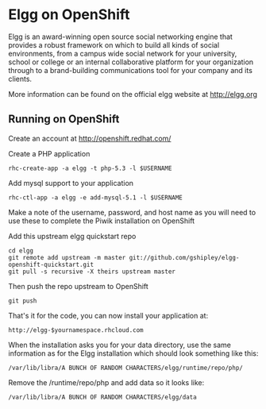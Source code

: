 Elgg on OpenShift
=========================
Elgg is an award-winning open source social networking engine that provides a robust framework on which to build all kinds of social environments, from a campus wide social network for your university, school or college or an internal collaborative platform for your organization through to a brand-building communications tool for your company and its clients.

More information can be found on the official elgg website at http://elgg.org

Running on OpenShift
--------------------

Create an account at http://openshift.redhat.com/

Create a PHP application

	rhc-create-app -a elgg -t php-5.3 -l $USERNAME

Add mysql support to your application
    
	rhc-ctl-app -a elgg -e add-mysql-5.1 -l $USERNAME
Make a note of the username, password, and host name as you will need to use these to complete the Piwik installation on OpenShift

Add this upstream elgg quickstart repo

	cd elgg 
	git remote add upstream -m master git://github.com/gshipley/elgg-openshift-quickstart.git
	git pull -s recursive -X theirs upstream master

Then push the repo upstream to OpenShift

	git push

That's it for the code, you can now install your application at:

	http://elgg-$yournamespace.rhcloud.com

When the installation asks you for your data directory, use the same information as for the Elgg installation which should look something like this:

	/var/lib/libra/A BUNCH OF RANDOM CHARACTERS/elgg/runtime/repo/php/

Remove the /runtime/repo/php and add data so it looks like:

	/var/lib/libra/A BUNCH OF RANDOM CHARACTERS/elgg/data




